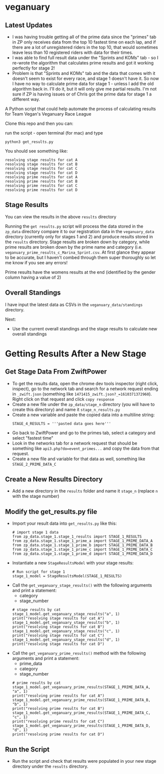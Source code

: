 # veganuary

## Latest Updates
- I was having trouble getting all of the prime data since the "primes" tab in ZP only receives data from the top 10 fastest time on each lap, and if there are a lot of unregistered riders in the top 10, that would sometimes leave less than 10 registered riders with data for their times.
- I was able to find full result data under the "Sprints and KOMs" tab - so I re-wrote the algorithm that calculates prime results and got it working perfectly for stage 2!
- Problem is that "Sprints and KOMs" tab and the data that comes with it doesn't seem to exist for every race, and stage 1 doesn't have it. So now I have no way to calculate prime data for stage 1 - unless I add the old algorithm back in. I'll do it, but it will only give me partial results. I'm not sure if ZP is having issues or of Chris  got the prime data for stage 1 a different way.


A Python script that could help automate the process of calculating results for Team Vegan's Veganuary Race League

Clone this repo and then you can:

run the script - open terminal (for mac) and type
```
python3 get_results.py
```

You should see something like:
```
resolving stage results for cat A
resolving stage results for cat B
resolving stage results for cat C
resolving stage results for cat D
resolving prime results for cat A
resolving prime results for cat B
resolving prime results for cat C
resolving prime results for cat D

```

## Stage Results
You can view the results in the above `results` directory

Running the `get results.py` script will process the data stored in the `zp_data` directory compare it to our registration data in the `veganuary_data` directory (currently only for stages 1 and 2) and produce results stored in the `results` directory. Stage results are broken down by category, while prime results are broken down by the prime name and category (i.e. `veganuary_prime_results_c_Marina_Sprint.csv`. At first glance they appear to be accurate, but I haven't combed through them super thoroughly so let me know if you see any errors!

Prime results have the womens results at the end (identified by the gender column having a value of 2)

## Overall Standings
I have input the latest data as CSVs in the `veganuary_data/standings` directory.

Next:
- Use the current overall standings and the stage results to calculate new overall standings

# Getting Results After a New Stage
## Get Stage Data From ZwiftPower
- To get the results data, open the chrome dev tools inspector (right click, inspect), go to the network tab and search for a network request ending in `_zwift.json` (something like `1471415_zwift.json?_=1610371372960`). Right click on that request and click `copy response`
- Create a new file under the `zp_data/stage_n` directory (you will have to create this directory) and name it `stage_n_results.py`
- Create a new variable and paste the copied data into a multiline string:
  ```
  STAGE_4_RESULTS = '''pasted data goes here'''
  ```
- Go back to ZwiftPower and go to the primes tab, select a category and select "fastest time"
- Look in the networks tab for a network request that should be something like `api3.php?do=event_primes...` and copy the data from that request.
- Create a new file and variable for that data as well, something like `STAGE_2_PRIME_DATA_C`
## Create a New Results Directory
- Add a new directory in the `results` folder and name it `stage_n` (replace `n` with the stage number)
## Modify the get_results.py file
- Import your result data into `get_results.py` like this:
  ```
  # import stage 1 data
  from zp_data.stage_1.stage_1_results import STAGE_1_RESULTS
  from zp_data.stage_1.stage_1_prime_a import STAGE_1_PRIME_DATA_A
  from zp_data.stage_1.stage_1_prime_b import STAGE_1_PRIME_DATA_B
  from zp_data.stage_1.stage_1_prime_c import STAGE_1_PRIME_DATA_C
  from zp_data.stage_1.stage_1_prime_d import STAGE_1_PRIME_DATA_D
  ```
- Instantiate a new `StageResultsModel` with your stage results:
  ```
  # Run script for stage 1
  stage_1_model = StageResultsModel(STAGE_1_RESULTS)
  ```
- Call the `get_veganuary_stage_results()` with the following arguments and print a statement:
  - category
  - stage_number
  ```
  # stage results by cat
  stage_1_model.get_veganuary_stage_results("a", 1)
  print("resolving stage results for cat A")
  stage_1_model.get_veganuary_stage_results("b", 1)
  print("resolving stage results for cat B")
  stage_1_model.get_veganuary_stage_results("c", 1)
  print("resolving stage results for cat C")
  stage_1_model.get_veganuary_stage_results("d", 1)
  print("resolving stage results for cat D")
  ```
- Call the `get_veganuary_prime_results()` method with the following arguments and print a statement:
  - prime_data
  - category
  - stage_number
  ```
  # prime results by cat
  stage_1_model.get_veganuary_prime_results(STAGE_1_PRIME_DATA_A, "a", 1)
  print("resolving prime results for cat A")
  stage_1_model.get_veganuary_prime_results(STAGE_1_PRIME_DATA_B, "b", 1)
  print("resolving prime results for cat B")
  stage_1_model.get_veganuary_prime_results(STAGE_1_PRIME_DATA_C, "c", 1)
  print("resolving prime results for cat C")
  stage_1_model.get_veganuary_prime_results(STAGE_1_PRIME_DATA_D, "d", 1)
  print("resolving prime results for cat D")
  ```
## Run the Script
- Run the script and check that results were populated in your new stage directory under the `results` directory.
